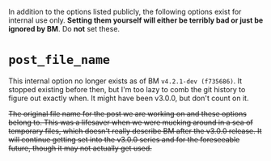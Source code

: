 In addition to the options listed publicly, the following options exist for
internal use only. __Setting them yourself will either be terribly bad or just
be ignored by BM__. Do __not__ set these.

# `post_file_name`

This internal option no longer exists as of BM `v4.2.1-dev (f735686)`. It
stopped existing before then, but I'm too lazy to comb the git history to
figure out exactly when. It might have been v3.0.0, but don't count on it.

~~The original file name for the post we are working on and these options belong
to. This was a lifesaver when we were mucking around in a sea of temporary
files, which doesn't really describe BM after the v3.0.0 release.  It will
continue getting set into the v3.0.0 series and for the foreseeable future,
though it may not actually get used.~~
